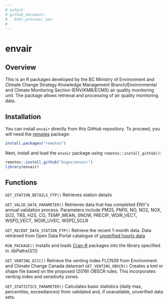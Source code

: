```yaml
---
# output: 
# github_document: 
#   html_preview: yes
#   
---
```



# envair 

## Overview

This is an R packages developed by the BC Ministry of Environment and Climate Change Strategy  Knowledge Management Branch/Environmental and Climate Monitoring Section (ENV/KMB/ECMS) air quality monitoring unit. The package allows retrieval and processing of air quality monitoring data.

## Installation 

You can install `envair` directly from this GitHub repository. To proceed, you will need the [remotes](https://cran.r-project.org/package=remotes) package:


```r
install.packages("remotes")
```

Next, install and load the `envair` package using `remotes::install_github()`:


```r
remotes::install_github("bcgov/envair")
library(envair)
```

## Functions

`GET_STATION_DETAILS_FTP()`  Retrieves station details

`GET_VALID_DATA_PARAMETER()` Retrieves data that has completed ENV's annual validation process. Parameters include PM25, PM10, NO, NO2, NOX, SO2, TRS, H2S, CO, TEMP_MEAN, SNOW, PRECIP, WDIR_VECT, WSPD_VECT, WDIR_UVEC, WSPD_SCLR

`GET_RECENT_DATA_STATION_FTP()` Retrieve the recent 1-month data. Data retrieved from Open Data Portal catalogue of [unverified hourly data](https://catalogue.data.gov.bc.ca/dataset/air-quality-monitoring-unverified-hourly-air-quality-and-meteorological-data)

`RUN_PACKAGE()` Installs and loads [Cran-R](https://cran.r-project.org/) packages into the library specified in .libPaths()[1])

`GET_VENTING_ECCC()` Retrieve the venting index FLCN39 from Environment and Climate Change Canada datamart
`GET_VENTING_OBSCR()` Creates a kml or shape file based on the proposed (2019) OBSCR rules. This incorporates venting index and sensitivity zones.

`GET_STATISTICS_PARAMETER()` Calculates basic statistics (daily max, percentiles, exceedances) from validated and, if unavailable, unverified data sets.

